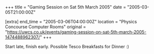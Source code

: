 +++
title = "Gaming Session on Sat 5th March 2005"
date = "2005-03-05T21:00:00Z"

[extra]
end_time = "2005-03-06T04:00:00Z"
location = "Physics Concourse Computer Rooms"
original = "https://uwcs.co.uk/events/gaming-session-on-sat-5th-march-2005-1474488962307/"
+++

Start late, finish early.  Possible Tesco Breakfasts for Dinner :)

